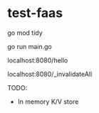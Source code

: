 # test-faas

go mod tidy

go run main.go

localhost:8080/hello

localhost:8080/_invalidateAll

TODO:
- In memory K/V store
